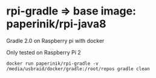 # rpi-gradle => base image: paperinik/rpi-java8
Gradle 2.0 on Raspberry pi with docker

Only tested on Raspberry Pi 2
```
docker run paperinik/rpi-gradle -v /media/usbraid/docker/gradle:/root/repos gradle clean
